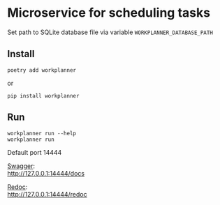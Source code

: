 # Microservice for scheduling tasks


Set path to SQLite database file via variable `WORKPLANNER_DATABASE_PATH`



## Install
    poetry add workplanner

or

    pip install workplanner


## Run
    workplanner run --help
    workplanner run

Default port 14444

[Swagger](https://github.com/swagger-api/swagger-ui): \
http://127.0.0.1:14444/docs

[Redoc](https://github.com/Redocly/redoc): \
http://127.0.0.1:14444/redoc
